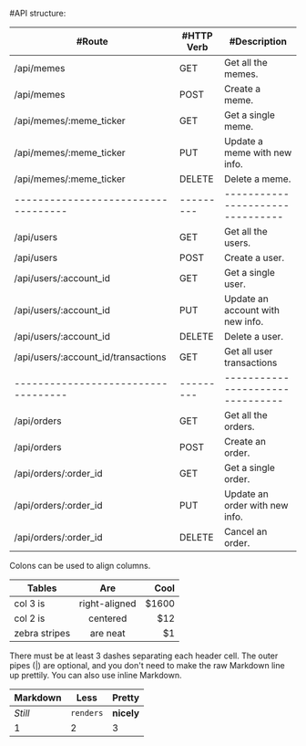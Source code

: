 #API structure:

#Route								|#HTTP Verb	| #Description
----------------------------------- | --------- | -------------------------------
/api/memes							| GET		| Get all the memes.
/api/memes							| POST		| Create a meme.
/api/memes/:meme_ticker				| GET		| Get a single meme.
/api/memes/:meme_ticker				| PUT		| Update a meme with new info.
/api/memes/:meme_ticker				| DELETE	| Delete a meme.
----------------------------------- | --------- | --------------------------------
/api/users							| GET		| Get all the users.
/api/users							| POST		| Create a user.
/api/users/:account_id				| GET		| Get a single user.
/api/users/:account_id				| PUT		| Update an account with new info.
/api/users/:account_id				| DELETE	| Delete a user.
/api/users/:account_id/transactions	| GET		| Get all user transactions
----------------------------------- | --------- | --------------------------------
/api/orders							| GET		| Get all the orders.
/api/orders							| POST		| Create an order.
/api/orders/:order_id				| GET		| Get a single order.
/api/orders/:order_id				| PUT		| Update an order with new info.
/api/orders/:order_id				| DELETE	| Cancel an order.

Colons can be used to align columns.

| Tables        | Are           | Cool  |
| ------------- |:-------------:| -----:|
| col 3 is      | right-aligned | $1600 |
| col 2 is      | centered      |   $12 |
| zebra stripes | are neat      |    $1 |

There must be at least 3 dashes separating each header cell.
The outer pipes (|) are optional, and you don't need to make the 
raw Markdown line up prettily. You can also use inline Markdown.

Markdown | Less | Pretty
--- | --- | ---
*Still* | `renders` | **nicely**
1 | 2 | 3